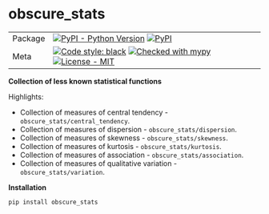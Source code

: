 # obscure_stats

| | |
| --- | --- |
| Package | [![PyPI - Python Version](https://img.shields.io/pypi/pyversions/obscure_stats?logo=Python)](https://pypi.org/project/obscure_stats/) [![PyPI](https://img.shields.io/pypi/v/obscure_stats?logo=PyPI)](https://pypi.org/project/obscure_stats) |
| Meta | [![Code style: black](https://img.shields.io/badge/code%20style-black-000000.svg)](https://github.com/psf/black) [![Checked with mypy](https://www.mypy-lang.org/static/mypy_badge.svg)](https://mypy-lang.org/) [![License - MIT](https://img.shields.io/badge/license-MIT-9400d3.svg)](https://spdx.org/licenses/)

**Collection of less known statistical functions**

Highlights:

- Collection of measures of central tendency - `obscure_stats/central_tendency`.
- Collection of measures of dispersion - `obscure_stats/dispersion`.
- Collection of measures of skewness - `obscure_stats/skewness`.
- Collection of measures of kurtosis - `obscure_stats/kurtosis`.
- Collection of measures of association - `obscure_stats/association`.
- Collection of measures of qualitative variation - `obscure_stats/variation`.

**Installation**

`pip install obscure_stats`